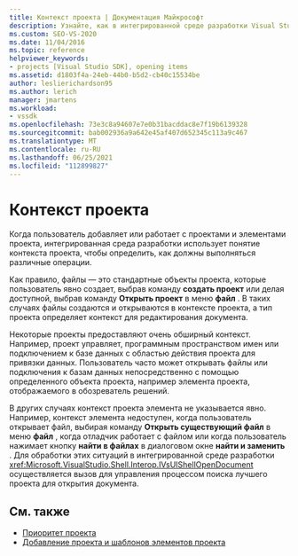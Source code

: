 ```yaml
---
title: Контекст проекта | Документация Майкрософт
description: Узнайте, как в интегрированной среде разработки Visual Studio используется контекст проекта, чтобы определить, как выполнять операции, когда пользователь добавляет или обрабатывает проекты и элементы проекта.
ms.custom: SEO-VS-2020
ms.date: 11/04/2016
ms.topic: reference
helpviewer_keywords:
- projects [Visual Studio SDK], opening items
ms.assetid: d1803f4a-24eb-44b0-b5d2-cb40c15534be
author: leslierichardson95
ms.author: lerich
manager: jmartens
ms.workload:
- vssdk
ms.openlocfilehash: 73e3c8a94607e7e0b31bacddac8e7f19b6139328
ms.sourcegitcommit: bab002936a9a642e45af407d652345c113a9c467
ms.translationtype: MT
ms.contentlocale: ru-RU
ms.lasthandoff: 06/25/2021
ms.locfileid: "112899827"
---
```

# <a name="project-context"></a>Контекст проекта
Когда пользователь добавляет или работает с проектами и элементами проекта, интегрированная среда разработки использует понятие контекста проекта, чтобы определить, как должны выполняться различные операции.

 Как правило, файлы — это стандартные объекты проекта, которые пользователь явно создает, выбрав команду **создать проект** или делая доступной, выбрав команду **Открыть проект** в меню **файл** . В таких случаях файлы создаются и открываются в контексте проекта, а тип проекта определяет контекст для редактирования документа.

 Некоторые проекты предоставляют очень обширный контекст. Например, проект управляет, программным пространством имен или подключением к базе данных с областью действия проекта для привязки данных. Пользователь часто может открывать файлы или подключения к базам данных непосредственно с помощью определенного объекта проекта, например элемента проекта, отображаемого в обозреватель решений.

 В других случаях контекст проекта элемента не указывается явно. Например, контекст элемента недоступен, когда пользователь открывает файл, выбирая команду **Открыть существующий файл** в меню **файл** , когда отладчик работает с файлом или когда пользователь нажимает кнопку **найти в файлах** в диалоговом окне **найти и заменить** . Для обработки этих ситуаций в интегрированной среде разработки <xref:Microsoft.VisualStudio.Shell.Interop.IVsUIShellOpenDocument> осуществляется вызов для управления процессом поиска лучшего проекта для открытия документа.

## <a name="see-also"></a>См. также
- [Приоритет проекта](../../extensibility/internals/project-priority.md)
- [Добавление проекта и шаблонов элементов проекта](../../extensibility/internals/adding-project-and-project-item-templates.md)
